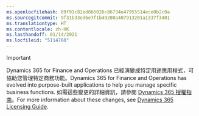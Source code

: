 ```yaml
---
ms.openlocfilehash: 89f91c82ed866026c86734e47955514ece0b2c0a
ms.sourcegitcommit: 9f31b33ed6e7f1b49200a407913201a1337f3401
ms.translationtype: HT
ms.contentlocale: zh-HK
ms.lasthandoff: 01/14/2021
ms.locfileid: "5114760"
---
```

> [!IMPORTANT]
> <span data-ttu-id="08033-101">Dynamics 365 for Finance and Operations 已經演變成特定用途應用程式，可協助您管理特定商務功能。</span><span class="sxs-lookup"><span data-stu-id="08033-101">Dynamics 365 for Finance and Operations has evolved into purpose-built applications to help you manage specific business functions.</span></span> <span data-ttu-id="08033-102">如需這些變更的詳細資訊，請參閱 [Dynamics 365 授權指南](https://go.microsoft.com/fwlink/p/?LinkId=866544)。</span><span class="sxs-lookup"><span data-stu-id="08033-102">For more information about these changes, see [Dynamics 365 Licensing Guide](https://go.microsoft.com/fwlink/p/?LinkId=866544).</span></span>
 
